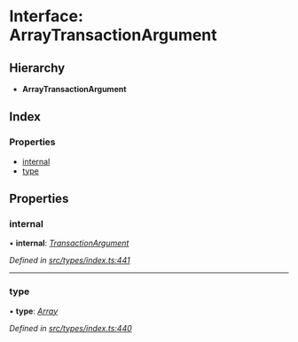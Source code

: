 # Interface: ArrayTransactionArgument

## Hierarchy

* **ArrayTransactionArgument**

## Index

### Properties

* [internal](arraytransactionargument.md#internal)
* [type](arraytransactionargument.md#type)

## Properties

###  internal

• **internal**: *[TransactionArgument](../globals.md#transactionargument)*

*Defined in [src/types/index.ts:441](https://github.com/PolymathNetwork/polymesh-sdk/blob/59d9411/src/types/index.ts#L441)*

___

###  type

• **type**: *[Array](../enums/transactionargumenttype.md#array)*

*Defined in [src/types/index.ts:440](https://github.com/PolymathNetwork/polymesh-sdk/blob/59d9411/src/types/index.ts#L440)*

